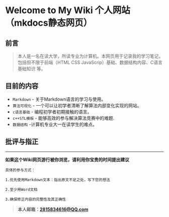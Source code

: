# Welcome to My Wiki 个人网站（mkdocs静态网页）

## 前言
>本人是一名在读大学，所读专业为计算机。本网页用于记录我的学习笔记，
> 包括但不限于前端（HTML CSS JavaScrip）基础、数据结构内容、C语言基础知识
>等。
## 目前的内容

* `Markdown` - 关于Markdown语言的学习与使用。
* `算法可视化` - 一个可以让初学者清晰了解算法内部变化实现的网站。
* `c语言基础`   - 编程初学者初期接触的语言。
* `c++STL模板` - 能够高效的参与解决算法竞赛中的难题.
* `数据结构`   -计算机专业大一在读学生的难点。

## 批评与指正

** **
**如果这个Wiki网页游行被你浏览，请利用你宝贵的时间提出建议**

    具体的参与方式：

    1.优先使用Markdown文本：指出原文不足之处，写下您的想法

    2.至少用Word文档

    3.确保修正内容的完整性及其正确性
>**本人邮箱：2815834616@QQ.com**
        
        
